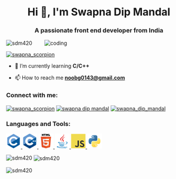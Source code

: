 <h1 align="center">Hi 👋, I'm Swapna Dip Mandal</h1>
<h3 align="center">A passionate front end developer from India</h3>

<img align="right" alt="coding" width="400" src="https://media.giphy.com/media/qgQUggAC3Pfv687qPC/giphy.gif">

<p align="left"> <img src="https://komarev.com/ghpvc/?username=sdm420&label=Profile%20views&color=0e75b6&style=flat" alt="sdm420" /> </p>

<p align="left"> <a href="https://twitter.com/swapna_scorpion" target="blank"><img src="https://img.shields.io/twitter/follow/swapna_scorpion?logo=twitter&style=for-the-badge" alt="swapna_scorpion" /></a> </p>

- 🌱 I’m currently learning **C/C++**

- 📫 How to reach me **noobg0143@gmail.com**

<h3 align="left">Connect with me:</h3>
<p align="left">
<a href="https://twitter.com/swapna_scorpion" target="blank"><img align="center" src="https://raw.githubusercontent.com/rahuldkjain/github-profile-readme-generator/master/src/images/icons/Social/twitter.svg" alt="swapna_scorpion" height="30" width="40" /></a>
<a href="https://www.linkedin.com/in/swapna-dip-mandal-57a990251/" target="blank"><img align="center" src="https://raw.githubusercontent.com/rahuldkjain/github-profile-readme-generator/master/src/images/icons/Social/linked-in-alt.svg" alt="swapna dip mandal" height="30" width="40" /></a>
<a href="https://instagram.com/swapna_dip_mandal" target="blank"><img align="center" src="https://raw.githubusercontent.com/rahuldkjain/github-profile-readme-generator/master/src/images/icons/Social/instagram.svg" alt="swapna_dip_mandal" height="30" width="40" /></a>
</p>

<h3 align="left">Languages and Tools:</h3>
<p align="left"> <a href="https://www.cprogramming.com/" target="_blank" rel="noreferrer"> <img src="https://raw.githubusercontent.com/devicons/devicon/master/icons/c/c-original.svg" alt="c" width="40" height="40"/> </a> <a href="https://www.w3schools.com/cpp/" target="_blank" rel="noreferrer"> <img src="https://raw.githubusercontent.com/devicons/devicon/master/icons/cplusplus/cplusplus-original.svg" alt="cplusplus" width="40" height="40"/> </a> <a href="https://www.w3.org/html/" target="_blank" rel="noreferrer"> <img src="https://raw.githubusercontent.com/devicons/devicon/master/icons/html5/html5-original-wordmark.svg" alt="html5" width="40" height="40"/> </a> <a href="https://www.java.com" target="_blank" rel="noreferrer"> <img src="https://raw.githubusercontent.com/devicons/devicon/master/icons/java/java-original.svg" alt="java" width="40" height="40"/> </a> <a href="https://developer.mozilla.org/en-US/docs/Web/JavaScript" target="_blank" rel="noreferrer"> <img src="https://raw.githubusercontent.com/devicons/devicon/master/icons/javascript/javascript-original.svg" alt="javascript" width="40" height="40"/> </a> <a href="https://www.python.org" target="_blank" rel="noreferrer"> <img src="https://raw.githubusercontent.com/devicons/devicon/master/icons/python/python-original.svg" alt="python" width="40" height="40"/> </a> </p>

<p><img align="left" src="https://github-readme-stats.vercel.app/api/top-langs?username=sdm420&show_icons=true&locale=en&layout=compact" alt="sdm420" /></p>

<p>&nbsp;<img align="center" src="https://github-readme-stats.vercel.app/api?username=sdm420&show_icons=true&locale=en" alt="sdm420" /></p>

<p><img align="center" src="https://github-readme-streak-stats.herokuapp.com/?user=sdm420&" alt="sdm420" /></p>
